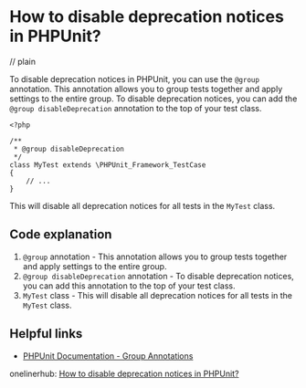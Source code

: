 # How to disable deprecation notices in PHPUnit?
// plain

To disable deprecation notices in PHPUnit, you can use the `@group` annotation. This annotation allows you to group tests together and apply settings to the entire group. To disable deprecation notices, you can add the `@group disableDeprecation` annotation to the top of your test class.

```
<?php

/**
 * @group disableDeprecation
 */
class MyTest extends \PHPUnit_Framework_TestCase
{
    // ...
}
```

This will disable all deprecation notices for all tests in the `MyTest` class.

## Code explanation


1. `@group` annotation - This annotation allows you to group tests together and apply settings to the entire group.
2. `@group disableDeprecation` annotation - To disable deprecation notices, you can add this annotation to the top of your test class.
3. `MyTest` class - This will disable all deprecation notices for all tests in the `MyTest` class.

## Helpful links

- [PHPUnit Documentation - Group Annotations](https://phpunit.readthedocs.io/en/latest/annotations.html#group)

onelinerhub: [How to disable deprecation notices in PHPUnit?](https://onelinerhub.com/phpunit/how-to-disable-deprecation-notices-in-phpunit)
